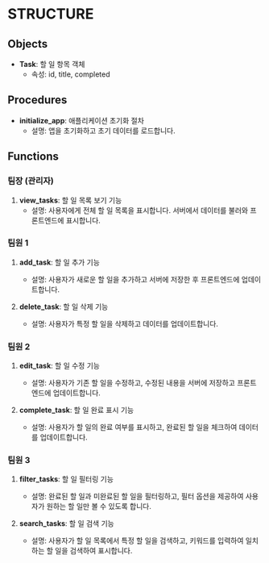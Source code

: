 # STRUCTURE

## Objects
- **Task**: 할 일 항목 객체
  - 속성: id, title, completed

## Procedures
- **initialize_app**: 애플리케이션 초기화 절차
  - 설명: 앱을 초기화하고 초기 데이터를 로드합니다.

## Functions

### 팀장 (관리자)
1. **view_tasks**: 할 일 목록 보기 기능
   - 설명: 사용자에게 전체 할 일 목록을 표시합니다. 서버에서 데이터를 불러와 프론트엔드에 표시합니다.

### 팀원 1
1. **add_task**: 할 일 추가 기능
   - 설명: 사용자가 새로운 할 일을 추가하고 서버에 저장한 후 프론트엔드에 업데이트합니다.
   
2. **delete_task**: 할 일 삭제 기능
   - 설명: 사용자가 특정 할 일을 삭제하고 데이터를 업데이트합니다.

### 팀원 2
1. **edit_task**: 할 일 수정 기능
   - 설명: 사용자가 기존 할 일을 수정하고, 수정된 내용을 서버에 저장하고 프론트엔드에 업데이트합니다.

2. **complete_task**: 할 일 완료 표시 기능
   - 설명: 사용자가 할 일의 완료 여부를 표시하고, 완료된 할 일을 체크하여 데이터를 업데이트합니다.

### 팀원 3
1. **filter_tasks**: 할 일 필터링 기능
   - 설명: 완료된 할 일과 미완료된 할 일을 필터링하고, 필터 옵션을 제공하여 사용자가 원하는 할 일만 볼 수 있도록 합니다.

2. **search_tasks**: 할 일 검색 기능
   - 설명: 사용자가 할 일 목록에서 특정 할 일을 검색하고, 키워드를 입력하여 일치하는 할 일을 검색하여 표시합니다.